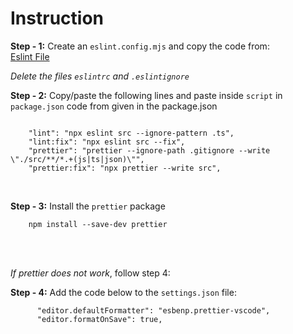 # **Instruction**

**Step - 1:** Create an `eslint.config.mjs` and copy the code from: 
<br> 
[Eslint File](https://github.com/ShafiaChy/Eslint-Config-Setup/blob/main/eslint.config.mjs)
<br>

*Delete the files `eslintrc` and `.eslintignore`*

**Step - 2:** Copy/paste the following lines and paste inside `script` in `package.json` code from given in the package.json
```

    "lint": "npx eslint src --ignore-pattern .ts",
    "lint:fix": "npx eslint src --fix",
    "prettier": "prettier --ignore-path .gitignore --write \"./src/**/*.+(js|ts|json)\"",
    "prettier:fix": "npx prettier --write src",

```

<br>

**Step - 3:** Install the `prettier` package

```
    npm install --save-dev prettier
```

<br>

<br>

*If prettier does not work*, follow step 4:

**Step - 4:** Add the code below to the `settings.json` file:

```
      "editor.defaultFormatter": "esbenp.prettier-vscode",
      "editor.formatOnSave": true,
```
<br>
